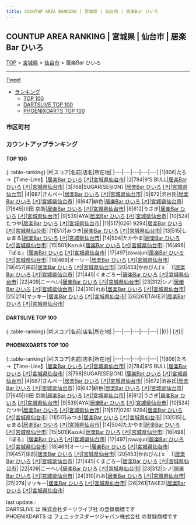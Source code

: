 ```yaml
---
title: COUNTUP AREA RANKING | 宮城県 | 仙台市 | 居楽Bar ひいろ
---
```

## COUNTUP AREA RANKING | 宮城県 | 仙台市 | 居楽Bar ひいろ

[TOP](/darts/rank/) > [宮城県](/darts/rank/宮城県/) > [仙台市](/darts/rank/宮城県/仙台市/) > 居楽Bar ひいろ

___

<a href="https://twitter.com/share?ref_src=twsrc%5Etfw" data-text="COUNTUP AREA RANKING | 宮城県仙台市居楽Bar ひいろ" class="twitter-share-button" data-hashtags="DARTSLIVE,PHOENIXDARTS,darts,ダーツ" data-show-count="false">Tweet</a>

* [ランキング](#カウントアップランキング)
    * [TOP 100](#top-100)
    * [DARTSLIVE TOP 100](#dartslive-top-100)
    * [PHOENIXDARTS TOP 100](#phoenixdarts-top-100)

### 市区町村

<ul>

</ul>

### カウントアップランキング

#### TOP 100



{:.table-ranking}
|#|スコア|名前|店名|所在地|
|---|---|---|---|---|
|1|806|<span class="rank-name-pd">たろ→【Time-Line】</span>|<a href="/darts/rank/shops/81807.html">居楽Bar ひいろ</a> <a href="https://vs.phoenixdarts.com/jp/shop/shopDetailInfo/s_81807?s_seq=81807">[↗]</a>|<a href="/darts/rank/宮城県/仙台市">宮城県仙台市</a>|
|2|784|<span class="rank-name-pd">9&#x27;S BULL</span>|<a href="/darts/rank/shops/81807.html">居楽Bar ひいろ</a> <a href="https://vs.phoenixdarts.com/jp/shop/shopDetailInfo/s_81807?s_seq=81807">[↗]</a>|<a href="/darts/rank/宮城県/仙台市">宮城県仙台市</a>|
|3|768|<span class="rank-name-pd">SUGAR[SE§ION]    </span>|<a href="/darts/rank/shops/81807.html">居楽Bar ひいろ</a> <a href="https://vs.phoenixdarts.com/jp/shop/shopDetailInfo/s_81807?s_seq=81807">[↗]</a>|<a href="/darts/rank/宮城県/仙台市">宮城県仙台市</a>|
|4|687|<span class="rank-name-pd">さんぺー</span>|<a href="/darts/rank/shops/81807.html">居楽Bar ひいろ</a> <a href="https://vs.phoenixdarts.com/jp/shop/shopDetailInfo/s_81807?s_seq=81807">[↗]</a>|<a href="/darts/rank/宮城県/仙台市">宮城県仙台市</a>|
|5|672|<span class="rank-name-pd">渋谷氏</span>|<a href="/darts/rank/shops/81807.html">居楽Bar ひいろ</a> <a href="https://vs.phoenixdarts.com/jp/shop/shopDetailInfo/s_81807?s_seq=81807">[↗]</a>|<a href="/darts/rank/宮城県/仙台市">宮城県仙台市</a>|
|6|647|<span class="rank-name-pd">緋色</span>|<a href="/darts/rank/shops/81807.html">居楽Bar ひいろ</a> <a href="https://vs.phoenixdarts.com/jp/shop/shopDetailInfo/s_81807?s_seq=81807">[↗]</a>|<a href="/darts/rank/宮城県/仙台市">宮城県仙台市</a>|
|7|645|<span class="rank-name-pd"><span class="pro-icon-pd"></span>川田 京助</span>|<a href="/darts/rank/shops/81807.html">居楽Bar ひいろ</a> <a href="https://vs.phoenixdarts.com/jp/shop/shopDetailInfo/s_81807?s_seq=81807">[↗]</a>|<a href="/darts/rank/宮城県/仙台市">宮城県仙台市</a>|
|8|612|<span class="rank-name-pd">うさぎ</span>|<a href="/darts/rank/shops/81807.html">居楽Bar ひいろ</a> <a href="https://vs.phoenixdarts.com/jp/shop/shopDetailInfo/s_81807?s_seq=81807">[↗]</a>|<a href="/darts/rank/宮城県/仙台市">宮城県仙台市</a>|
|9|539|<span class="rank-name-pd">AYA</span>|<a href="/darts/rank/shops/81807.html">居楽Bar ひいろ</a> <a href="https://vs.phoenixdarts.com/jp/shop/shopDetailInfo/s_81807?s_seq=81807">[↗]</a>|<a href="/darts/rank/宮城県/仙台市">宮城県仙台市</a>|
|10|524|<span class="rank-name-pd">たつや</span>|<a href="/darts/rank/shops/81807.html">居楽Bar ひいろ</a> <a href="https://vs.phoenixdarts.com/jp/shop/shopDetailInfo/s_81807?s_seq=81807">[↗]</a>|<a href="/darts/rank/宮城県/仙台市">宮城県仙台市</a>|
|11|517|<span class="rank-name-pd">0261 9294</span>|<a href="/darts/rank/shops/81807.html">居楽Bar ひいろ</a> <a href="https://vs.phoenixdarts.com/jp/shop/shopDetailInfo/s_81807?s_seq=81807">[↗]</a>|<a href="/darts/rank/宮城県/仙台市">宮城県仙台市</a>|
|11|517|<span class="rank-name-pd">みつき</span>|<a href="/darts/rank/shops/81807.html">居楽Bar ひいろ</a> <a href="https://vs.phoenixdarts.com/jp/shop/shopDetailInfo/s_81807?s_seq=81807">[↗]</a>|<a href="/darts/rank/宮城県/仙台市">宮城県仙台市</a>|
|13|515|<span class="rank-name-pd">しゅまる</span>|<a href="/darts/rank/shops/81807.html">居楽Bar ひいろ</a> <a href="https://vs.phoenixdarts.com/jp/shop/shopDetailInfo/s_81807?s_seq=81807">[↗]</a>|<a href="/darts/rank/宮城県/仙台市">宮城県仙台市</a>|
|14|504|<span class="rank-name-pd">たかやま</span>|<a href="/darts/rank/shops/81807.html">居楽Bar ひいろ</a> <a href="https://vs.phoenixdarts.com/jp/shop/shopDetailInfo/s_81807?s_seq=81807">[↗]</a>|<a href="/darts/rank/宮城県/仙台市">宮城県仙台市</a>|
|15|501|<span class="rank-name-pd">Kazuki</span>|<a href="/darts/rank/shops/81807.html">居楽Bar ひいろ</a> <a href="https://vs.phoenixdarts.com/jp/shop/shopDetailInfo/s_81807?s_seq=81807">[↗]</a>|<a href="/darts/rank/宮城県/仙台市">宮城県仙台市</a>|
|16|498|<span class="rank-name-pd">『ぽる』</span>|<a href="/darts/rank/shops/81807.html">居楽Bar ひいろ</a> <a href="https://vs.phoenixdarts.com/jp/shop/shopDetailInfo/s_81807?s_seq=81807">[↗]</a>|<a href="/darts/rank/宮城県/仙台市">宮城県仙台市</a>|
|17|497|<span class="rank-name-pd">zawajun</span>|<a href="/darts/rank/shops/81807.html">居楽Bar ひいろ</a> <a href="https://vs.phoenixdarts.com/jp/shop/shopDetailInfo/s_81807?s_seq=81807">[↗]</a>|<a href="/darts/rank/宮城県/仙台市">宮城県仙台市</a>|
|18|469|<span class="rank-name-pd">オーリー</span>|<a href="/darts/rank/shops/81807.html">居楽Bar ひいろ</a> <a href="https://vs.phoenixdarts.com/jp/shop/shopDetailInfo/s_81807?s_seq=81807">[↗]</a>|<a href="/darts/rank/宮城県/仙台市">宮城県仙台市</a>|
|19|457|<span class="rank-name-pd">床前</span>|<a href="/darts/rank/shops/81807.html">居楽Bar ひいろ</a> <a href="https://vs.phoenixdarts.com/jp/shop/shopDetailInfo/s_81807?s_seq=81807">[↗]</a>|<a href="/darts/rank/宮城県/仙台市">宮城県仙台市</a>|
|20|453|<span class="rank-name-pd">かおぴん(´ε｀ )</span>|<a href="/darts/rank/shops/81807.html">居楽Bar ひいろ</a> <a href="https://vs.phoenixdarts.com/jp/shop/shopDetailInfo/s_81807?s_seq=81807">[↗]</a>|<a href="/darts/rank/宮城県/仙台市">宮城県仙台市</a>|
|21|445|<span class="rank-name-pd">くまごろー</span>|<a href="/darts/rank/shops/81807.html">居楽Bar ひいろ</a> <a href="https://vs.phoenixdarts.com/jp/shop/shopDetailInfo/s_81807?s_seq=81807">[↗]</a>|<a href="/darts/rank/宮城県/仙台市">宮城県仙台市</a>|
|22|409|<span class="rank-name-pd">こーへい</span>|<a href="/darts/rank/shops/81807.html">居楽Bar ひいろ</a> <a href="https://vs.phoenixdarts.com/jp/shop/shopDetailInfo/s_81807?s_seq=81807">[↗]</a>|<a href="/darts/rank/宮城県/仙台市">宮城県仙台市</a>|
|23|312|<span class="rank-name-pd">シノ</span>|<a href="/darts/rank/shops/81807.html">居楽Bar ひいろ</a> <a href="https://vs.phoenixdarts.com/jp/shop/shopDetailInfo/s_81807?s_seq=81807">[↗]</a>|<a href="/darts/rank/宮城県/仙台市">宮城県仙台市</a>|
|24|310|<span class="rank-name-pd">れお</span>|<a href="/darts/rank/shops/81807.html">居楽Bar ひいろ</a> <a href="https://vs.phoenixdarts.com/jp/shop/shopDetailInfo/s_81807?s_seq=81807">[↗]</a>|<a href="/darts/rank/宮城県/仙台市">宮城県仙台市</a>|
|25|274|<span class="rank-name-pd">マッキー</span>|<a href="/darts/rank/shops/81807.html">居楽Bar ひいろ</a> <a href="https://vs.phoenixdarts.com/jp/shop/shopDetailInfo/s_81807?s_seq=81807">[↗]</a>|<a href="/darts/rank/宮城県/仙台市">宮城県仙台市</a>|
|26|261|<span class="rank-name-pd">TAKE3!</span>|<a href="/darts/rank/shops/81807.html">居楽Bar ひいろ</a> <a href="https://vs.phoenixdarts.com/jp/shop/shopDetailInfo/s_81807?s_seq=81807">[↗]</a>|<a href="/darts/rank/宮城県/仙台市">宮城県仙台市</a>|


#### DARTSLIVE TOP 100



{:.table-ranking}
|#|スコア|名前|店名|所在地|
|---|---|---|---|---|
||0|<span class="rank-name-dl"> </span>|<a href="/darts/rank/shops/.html"></a> <a href="">[↗]</a>|<a href="/darts/rank//"></a>|


#### PHOENIXDARTS TOP 100



{:.table-ranking}
|#|スコア|名前|店名|所在地|
|---|---|---|---|---|
|1|806|<span class="rank-name-pd">たろ→【Time-Line】</span>|<a href="/darts/rank/shops/81807.html">居楽Bar ひいろ</a> <a href="https://vs.phoenixdarts.com/jp/shop/shopDetailInfo/s_81807?s_seq=81807">[↗]</a>|<a href="/darts/rank/宮城県/仙台市">宮城県仙台市</a>|
|2|784|<span class="rank-name-pd">9&#x27;S BULL</span>|<a href="/darts/rank/shops/81807.html">居楽Bar ひいろ</a> <a href="https://vs.phoenixdarts.com/jp/shop/shopDetailInfo/s_81807?s_seq=81807">[↗]</a>|<a href="/darts/rank/宮城県/仙台市">宮城県仙台市</a>|
|3|768|<span class="rank-name-pd">SUGAR[SE§ION]    </span>|<a href="/darts/rank/shops/81807.html">居楽Bar ひいろ</a> <a href="https://vs.phoenixdarts.com/jp/shop/shopDetailInfo/s_81807?s_seq=81807">[↗]</a>|<a href="/darts/rank/宮城県/仙台市">宮城県仙台市</a>|
|4|687|<span class="rank-name-pd">さんぺー</span>|<a href="/darts/rank/shops/81807.html">居楽Bar ひいろ</a> <a href="https://vs.phoenixdarts.com/jp/shop/shopDetailInfo/s_81807?s_seq=81807">[↗]</a>|<a href="/darts/rank/宮城県/仙台市">宮城県仙台市</a>|
|5|672|<span class="rank-name-pd">渋谷氏</span>|<a href="/darts/rank/shops/81807.html">居楽Bar ひいろ</a> <a href="https://vs.phoenixdarts.com/jp/shop/shopDetailInfo/s_81807?s_seq=81807">[↗]</a>|<a href="/darts/rank/宮城県/仙台市">宮城県仙台市</a>|
|6|647|<span class="rank-name-pd">緋色</span>|<a href="/darts/rank/shops/81807.html">居楽Bar ひいろ</a> <a href="https://vs.phoenixdarts.com/jp/shop/shopDetailInfo/s_81807?s_seq=81807">[↗]</a>|<a href="/darts/rank/宮城県/仙台市">宮城県仙台市</a>|
|7|645|<span class="rank-name-pd"><span class="pro-icon-pd"></span>川田 京助</span>|<a href="/darts/rank/shops/81807.html">居楽Bar ひいろ</a> <a href="https://vs.phoenixdarts.com/jp/shop/shopDetailInfo/s_81807?s_seq=81807">[↗]</a>|<a href="/darts/rank/宮城県/仙台市">宮城県仙台市</a>|
|8|612|<span class="rank-name-pd">うさぎ</span>|<a href="/darts/rank/shops/81807.html">居楽Bar ひいろ</a> <a href="https://vs.phoenixdarts.com/jp/shop/shopDetailInfo/s_81807?s_seq=81807">[↗]</a>|<a href="/darts/rank/宮城県/仙台市">宮城県仙台市</a>|
|9|539|<span class="rank-name-pd">AYA</span>|<a href="/darts/rank/shops/81807.html">居楽Bar ひいろ</a> <a href="https://vs.phoenixdarts.com/jp/shop/shopDetailInfo/s_81807?s_seq=81807">[↗]</a>|<a href="/darts/rank/宮城県/仙台市">宮城県仙台市</a>|
|10|524|<span class="rank-name-pd">たつや</span>|<a href="/darts/rank/shops/81807.html">居楽Bar ひいろ</a> <a href="https://vs.phoenixdarts.com/jp/shop/shopDetailInfo/s_81807?s_seq=81807">[↗]</a>|<a href="/darts/rank/宮城県/仙台市">宮城県仙台市</a>|
|11|517|<span class="rank-name-pd">0261 9294</span>|<a href="/darts/rank/shops/81807.html">居楽Bar ひいろ</a> <a href="https://vs.phoenixdarts.com/jp/shop/shopDetailInfo/s_81807?s_seq=81807">[↗]</a>|<a href="/darts/rank/宮城県/仙台市">宮城県仙台市</a>|
|11|517|<span class="rank-name-pd">みつき</span>|<a href="/darts/rank/shops/81807.html">居楽Bar ひいろ</a> <a href="https://vs.phoenixdarts.com/jp/shop/shopDetailInfo/s_81807?s_seq=81807">[↗]</a>|<a href="/darts/rank/宮城県/仙台市">宮城県仙台市</a>|
|13|515|<span class="rank-name-pd">しゅまる</span>|<a href="/darts/rank/shops/81807.html">居楽Bar ひいろ</a> <a href="https://vs.phoenixdarts.com/jp/shop/shopDetailInfo/s_81807?s_seq=81807">[↗]</a>|<a href="/darts/rank/宮城県/仙台市">宮城県仙台市</a>|
|14|504|<span class="rank-name-pd">たかやま</span>|<a href="/darts/rank/shops/81807.html">居楽Bar ひいろ</a> <a href="https://vs.phoenixdarts.com/jp/shop/shopDetailInfo/s_81807?s_seq=81807">[↗]</a>|<a href="/darts/rank/宮城県/仙台市">宮城県仙台市</a>|
|15|501|<span class="rank-name-pd">Kazuki</span>|<a href="/darts/rank/shops/81807.html">居楽Bar ひいろ</a> <a href="https://vs.phoenixdarts.com/jp/shop/shopDetailInfo/s_81807?s_seq=81807">[↗]</a>|<a href="/darts/rank/宮城県/仙台市">宮城県仙台市</a>|
|16|498|<span class="rank-name-pd">『ぽる』</span>|<a href="/darts/rank/shops/81807.html">居楽Bar ひいろ</a> <a href="https://vs.phoenixdarts.com/jp/shop/shopDetailInfo/s_81807?s_seq=81807">[↗]</a>|<a href="/darts/rank/宮城県/仙台市">宮城県仙台市</a>|
|17|497|<span class="rank-name-pd">zawajun</span>|<a href="/darts/rank/shops/81807.html">居楽Bar ひいろ</a> <a href="https://vs.phoenixdarts.com/jp/shop/shopDetailInfo/s_81807?s_seq=81807">[↗]</a>|<a href="/darts/rank/宮城県/仙台市">宮城県仙台市</a>|
|18|469|<span class="rank-name-pd">オーリー</span>|<a href="/darts/rank/shops/81807.html">居楽Bar ひいろ</a> <a href="https://vs.phoenixdarts.com/jp/shop/shopDetailInfo/s_81807?s_seq=81807">[↗]</a>|<a href="/darts/rank/宮城県/仙台市">宮城県仙台市</a>|
|19|457|<span class="rank-name-pd">床前</span>|<a href="/darts/rank/shops/81807.html">居楽Bar ひいろ</a> <a href="https://vs.phoenixdarts.com/jp/shop/shopDetailInfo/s_81807?s_seq=81807">[↗]</a>|<a href="/darts/rank/宮城県/仙台市">宮城県仙台市</a>|
|20|453|<span class="rank-name-pd">かおぴん(´ε｀ )</span>|<a href="/darts/rank/shops/81807.html">居楽Bar ひいろ</a> <a href="https://vs.phoenixdarts.com/jp/shop/shopDetailInfo/s_81807?s_seq=81807">[↗]</a>|<a href="/darts/rank/宮城県/仙台市">宮城県仙台市</a>|
|21|445|<span class="rank-name-pd">くまごろー</span>|<a href="/darts/rank/shops/81807.html">居楽Bar ひいろ</a> <a href="https://vs.phoenixdarts.com/jp/shop/shopDetailInfo/s_81807?s_seq=81807">[↗]</a>|<a href="/darts/rank/宮城県/仙台市">宮城県仙台市</a>|
|22|409|<span class="rank-name-pd">こーへい</span>|<a href="/darts/rank/shops/81807.html">居楽Bar ひいろ</a> <a href="https://vs.phoenixdarts.com/jp/shop/shopDetailInfo/s_81807?s_seq=81807">[↗]</a>|<a href="/darts/rank/宮城県/仙台市">宮城県仙台市</a>|
|23|312|<span class="rank-name-pd">シノ</span>|<a href="/darts/rank/shops/81807.html">居楽Bar ひいろ</a> <a href="https://vs.phoenixdarts.com/jp/shop/shopDetailInfo/s_81807?s_seq=81807">[↗]</a>|<a href="/darts/rank/宮城県/仙台市">宮城県仙台市</a>|
|24|310|<span class="rank-name-pd">れお</span>|<a href="/darts/rank/shops/81807.html">居楽Bar ひいろ</a> <a href="https://vs.phoenixdarts.com/jp/shop/shopDetailInfo/s_81807?s_seq=81807">[↗]</a>|<a href="/darts/rank/宮城県/仙台市">宮城県仙台市</a>|
|25|274|<span class="rank-name-pd">マッキー</span>|<a href="/darts/rank/shops/81807.html">居楽Bar ひいろ</a> <a href="https://vs.phoenixdarts.com/jp/shop/shopDetailInfo/s_81807?s_seq=81807">[↗]</a>|<a href="/darts/rank/宮城県/仙台市">宮城県仙台市</a>|
|26|261|<span class="rank-name-pd">TAKE3!</span>|<a href="/darts/rank/shops/81807.html">居楽Bar ひいろ</a> <a href="https://vs.phoenixdarts.com/jp/shop/shopDetailInfo/s_81807?s_seq=81807">[↗]</a>|<a href="/darts/rank/宮城県/仙台市">宮城県仙台市</a>|


<div class="footer border-top border-gray-light mt-5 pt-3 text-right text-gray">
    last update : <span style="font-weight: italic" id="foot_last_modified"></span><br />
    DARTSLIVE は 株式会社ダーツライブ社 の登録商標です<br />
    PHOENIXDARTS は フェニックスダーツジャパン株式会社 の登録商標です<br />
</div>

<script src="https://cdnjs.cloudflare.com/ajax/libs/jquery.tablesorter/2.31.3/js/jquery.tablesorter.min.js" integrity="sha512-qzgd5cYSZcosqpzpn7zF2ZId8f/8CHmFKZ8j7mU4OUXTNRd5g+ZHBPsgKEwoqxCtdQvExE5LprwwPAgoicguNg==" crossorigin="anonymous" referrerpolicy="no-referrer"></script>
<link rel="stylesheet" href="https://cdnjs.cloudflare.com/ajax/libs/jquery.tablesorter/2.31.3/css/theme.default.min.css" integrity="sha512-wghhOJkjQX0Lh3NSWvNKeZ0ZpNn+SPVXX1Qyc9OCaogADktxrBiBdKGDoqVUOyhStvMBmJQ8ZdMHiR3wuEq8+w==" crossorigin="anonymous" referrerpolicy="no-referrer" />
<script>
$(function() {
    $(".table-ranking").tablesorter({sortList:[[0, 0]]});
    $("#foot_last_modified").text(formatDate(new Date(document.lastModified), 'yyyy-MM-dd HH:mm:ss'));
});
</script>

<script async src="https://platform.twitter.com/widgets.js" charset="utf-8"></script>